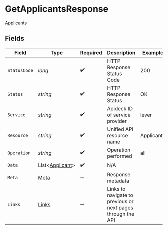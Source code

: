# GetApplicantsResponse

Applicants


## Fields

| Field                                                       | Type                                                        | Required                                                    | Description                                                 | Example                                                     |
| ----------------------------------------------------------- | ----------------------------------------------------------- | ----------------------------------------------------------- | ----------------------------------------------------------- | ----------------------------------------------------------- |
| `StatusCode`                                                | *long*                                                      | :heavy_check_mark:                                          | HTTP Response Status Code                                   | 200                                                         |
| `Status`                                                    | *string*                                                    | :heavy_check_mark:                                          | HTTP Response Status                                        | OK                                                          |
| `Service`                                                   | *string*                                                    | :heavy_check_mark:                                          | Apideck ID of service provider                              | lever                                                       |
| `Resource`                                                  | *string*                                                    | :heavy_check_mark:                                          | Unified API resource name                                   | Applicants                                                  |
| `Operation`                                                 | *string*                                                    | :heavy_check_mark:                                          | Operation performed                                         | all                                                         |
| `Data`                                                      | List<[Applicant](../../Models/Components/Applicant.md)>     | :heavy_check_mark:                                          | N/A                                                         |                                                             |
| `Meta`                                                      | [Meta](../../Models/Components/Meta.md)                     | :heavy_minus_sign:                                          | Response metadata                                           |                                                             |
| `Links`                                                     | [Links](../../Models/Components/Links.md)                   | :heavy_minus_sign:                                          | Links to navigate to previous or next pages through the API |                                                             |